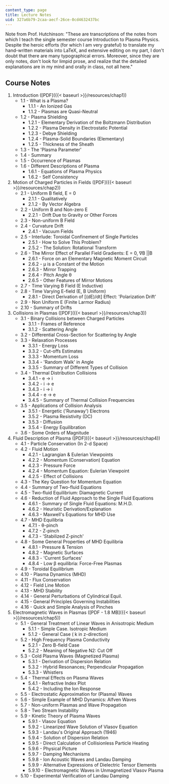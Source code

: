 ```yaml
---
content_type: page
title: Lecture Notes
uid: 327a6b79-2caa-aecf-26ce-0cd4632437bc
---
```


Note from Prof. Hutchinson: "These are transcriptions of the notes from which I teach the single semester course Introduction to Plasma Physics. Despite the heroic efforts (for which I am very grateful) to translate my hand-written materials into LaTeX, and extensive editing on my part, I don't doubt that there are many typographical errors. Moreover, since they are only notes, don't look for limpid prose, and realize that the detailed explanations are in my mind and orally in class, not all here."

Course Notes
------------

1.  Introduction ([PDF]({{< baseurl >}}/resources/chap1))
    *   1.1 - What is a Plasma?
        *   1.1.1 - An Ionized Gas
        *   1.1.2 - Plasmas are Quasi-Neutral
    *   1.2 - Plasma Shielding
        *   1.2.1 - Elementary Derivation of the Boltzmann Distribution
        *   1.2.2 - Plasma Density in Electrostatic Potential
        *   1.2.3 - Debye Shielding
        *   1.2.4 - Plasma-Solid Boundaries (Elementary)
        *   1.2.5 - Thickness of the Sheath
    *   1.3 - The 'Plasma Parameter'
    *   1.4 - Summary
    *   1.5 - Occurrence of Plasmas
    *   1.6 - Different Descriptions of Plasma
        *   1.6.1 - Equations of Plasma Physics
        *   1.6.2 - Self Consistency
2.  Motion of Charged Particles in Fields ([PDF]({{< baseurl >}}/resources/chap2))
    *   2.1 - Uniform B field, E = 0
        *   2.1.1 - Qualitatively
        *   2.1.2 - By Vector Algebra
    *   2.2 - Uniform B and Non-zero E
        *   2.2.1 - Drift Due to Gravity or Other Forces
    *   2.3 - Non-uniform B Field
    *   2.4 - Curvature Drift
        *   2.4.1 - Vacuum Fields
    *   2.5 - Interlude: Toroidal Confinement of Single Particles
        *   2.5.1 - How to Solve This Problem?
        *   2.5.2 - The Solution: Rotational Transform
    *   2.6 - The Mirror Effect of Parallel Field Gradients: E = 0, ∇B ||B
        *   2.6.1 - Force on an Elementary Magnetic Moment Circuit
        *   2.6.2 - μ is a Constant of the Motion
        *   2.6.3 - Mirror Trapping
        *   2.6.4 - Pitch Angle θ
        *   2.6.5 - Other Features of Mirror Motions
    *   2.7 - Time Varying B Field (E Inductive)
    *   2.8 - Time Varying E-field (E, B Uniform)
        *   2.8.1 - Direct Derivation of \[(dE)/dt\] Effect: 'Polarization Drift'
    *   2.9 - Non Uniform E (Finite Larmor Radius)
    *   2.10 - Summary of Drifts
3.  Collisions in Plasmas ([PDF]({{< baseurl >}}/resources/chap3))
    *   3.1 - Binary Collisions between Charged Particles
        *   3.1.1 - Frames of Reference
        *   3.1.2 - Scattering Angle
    *   3.2 - Differential Cross-Section for Scattering by Angle
    *   3.3 - Relaxation Processes
        *   3.3.1 - Energy Loss
        *   3.3.2 - Cut-offs Estimates
        *   3.3.3 - Momentum Loss
        *   3.3.4 - 'Random Walk' in Angle
        *   3.3.5 - Summary of Different Types of Collision
    *   3.4 - Thermal Distribution Collisions
        *   3.4.1 - e → i
        *   3.4.2 - i → e
        *   3.4.3 - i → i
        *   3.4.4 - e → e
        *   3.4.5 - Summary of Thermal Collision Frequencies
    *   3.5 - Applications of Collision Analysis
        *   3.5.1 - Energetic ('Runaway') Electrons
        *   3.5.2 - Plasma Resistivity (DC)
        *   3.5.3 - Diffusion
        *   3.5.4 - Energy Equilibration
    *   3.6 - Some Orders of Magnitude
4.  Fluid Description of Plasma ([PDF]({{< baseurl >}}/resources/chap4))
    *   4.1 - Particle Conservation (In 2-d Space)
    *   4.2 - Fluid Motion
        *   4.2.1 - Lagrangian & Eulerian Viewpoints
        *   4.2.2 - Momentum (Conservation) Equation
        *   4.2.3 - Pressure Force
        *   4.2.4 - Momentum Equation: Eulerian Viewpoint
        *   4.2.5 - Effect of Collisions
    *   4.3 - The Key Question for Momentum Equation
    *   4.4 - Summary of Two-fluid Equations
    *   4.5 - Two-fluid Equilibrium: Diamagnetic Current
    *   4.6 - Reduction of Fluid Approach to the Single Fluid Equations
        *   4.6.1 - Summary of Single Fluid Equations: M.H.D.
        *   4.6.2 - Heuristic Derivation/Explanation
        *   4.6.3 - Maxwell's Equations for MHD Use
    *   4.7 - MHD Equilibria
        *   4.7.1 - θ-pinch
        *   4.7.2 - Z-pinch
        *   4.7.3 - 'Stabilized Z-pinch'
    *   4.8 - Some General Properties of MHD Equilibria
        *   4.8.1 - Pressure & Tension
        *   4.8.2 - Magnetic Surfaces
        *   4.8.3 - 'Current Surfaces'
        *   4.8.4 - Low β equilibria: Force-Free Plasmas
    *   4.9 - Toroidal Equilibrium
    *   4.10 - Plasma Dynamics (MHD)
    *   4.11 - Flux Conservation
    *   4.12 - Field Line Motion
    *   4.13 - MHD Stability
    *   4.14 - General Perturbations of Cylindrical Equil.
    *   4.15 - General Principles Governing Instabilities
    *   4.16 - Quick and Simple Analysis of Pinches
5.  Electromagnetic Waves in Plasmas ([PDF - 1.8 MB]({{< baseurl >}}/resources/chap5))
    *   5.1 - General Treatment of Linear Waves in Anisotropic Medium
        *   5.1.1 - Simple Case. Isotropic Medium
        *   5.1.2 - General Case ( k in z-direction)
    *   5.2 - High Frequency Plasma Conductivity
        *   5.2.1 - Zero B-field Case
        *   5.2.2 - Meaning of Negative N2: Cut Off
    *   5.3 - Cold Plasma Waves (Magnetized Plasma)
        *   5.3.1 - Derivation of Dispersion Relation
        *   5.3.2 - Hybrid Resonances; Perpendicular Propagation
        *   5.3.3 - Whistlers
    *   5.4 - Thermal Effects on Plasma Waves
        *   5.4.1 - Refractive Index Plot
        *   5.4.2 - Including the Ion Response
    *   5.5 - Electrostatic Approximation for (Plasma) Waves
    *   5.6 - Simple Example of MHD Dynamics: Alfven Waves
    *   5.7 - Non-uniform Plasmas and Wave Propagation
    *   5.8 - Two Stream Instability
    *   5.9 - Kinetic Theory of Plasma Waves
        *   5.9.1 - Vlasov Equation
        *   5.9.2 - Linearized Wave Solution of Vlasov Equation
        *   5.9.3 - Landau's Original Approach (1946)
        *   5.9.4 - Solution of Dispersion Relation
        *   5.9.5 - Direct Calculation of Collisionless Particle Heating
        *   5.9.6 - Physical Picture
        *   5.9.7 - Damping Mechanisms
        *   5.9.8 - Ion Acoustic Waves and Landau Damping
        *   5.9.9 - Alternative Expressions of Dielectric Tensor Elements
        *   5.9.10 - Electromagnetic Waves in Unmagnetized Vlasov Plasma
    *   5.10 - Experimental Verification of Landau Damping